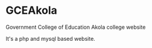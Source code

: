 # GCEAkola
Government College of Education Akola college website

It's a php and mysql based website.

